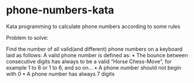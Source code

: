 # phone-numbers-kata
Kata programming to calculate phone numbers according to some rules

Problem to solve:

Find the number of all valid(and different) phone numbers on a keyboard laid as follows:
A valid phone number is defined as:
• The bounce between consecutive digits has always to be a valid “Horse Chess-Move”, for
example 1 to 8 or 1 to 6, and so on…
• A phone number should not begin with 0
• A phone number has always 7 digits
